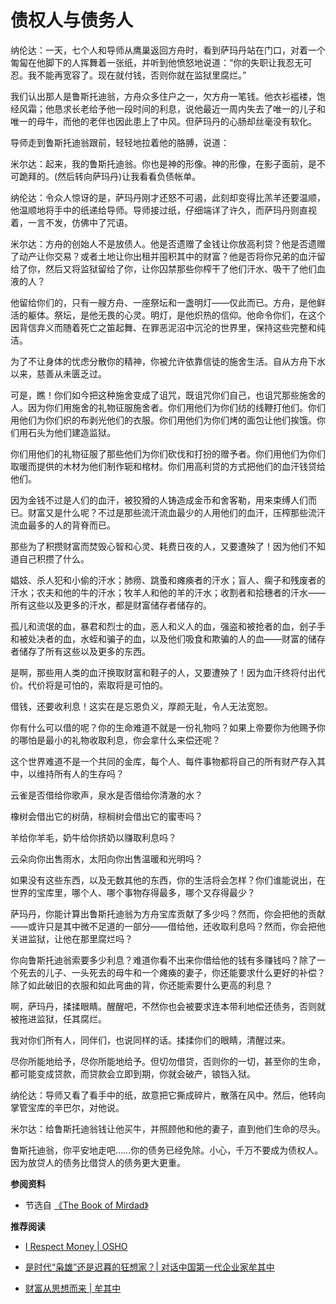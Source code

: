 # 债权人与债务人


纳伦达：一天，七个人和导师从鹰巢返回方舟时，看到萨玛丹站在门口，对着一个匍匐在他脚下的人挥舞着一张纸，并听到他愤怒地说道：“你的失职让我忍无可忍。我不能再宽容了。现在就付钱，否则你就在监狱里腐烂。”

我们认出那人是鲁斯托迪翁，方舟众多住户之一，欠方舟一笔钱。他衣衫褴褛，饱经风霜；他恳求长老给予他一段时间的利息，说他最近一周内失去了唯一的儿子和唯一的母牛，而他的老伴也因此患上了中风。但萨玛丹的心肠却丝毫没有软化。

导师走到鲁斯托迪翁跟前，轻轻地拉着他的胳膊，说道：

米尔达：起来，我的鲁斯托迪翁。你也是神的形像。神的形像，在影子面前，是不可跪拜的。(然后转向萨玛丹)让我看看负债帐单。

纳伦达：令众人惊讶的是，萨玛丹刚才还怒不可遏，此刻却变得比羔羊还要温顺，他温顺地将手中的纸递给导师。导师接过纸，仔细端详了许久，而萨玛丹则直视着，一言不发，仿佛中了咒语。

米尔达：方舟的创始人不是放债人。他是否遗赠了金钱让你放高利贷？他是否遗赠了动产让你交易？或者土地让你出租并囤积其中的财富？他是否将你兄弟的血汗留给了你，然后又将监狱留给了你，让你囚禁那些你榨干了他们汗水、吸干了他们血液的人？

他留给你们的，只有一艘方舟、一座祭坛和一盏明灯——仅此而已。方舟，是他鲜活的躯体。祭坛，是他无畏的心灵。明灯，是他炽热的信仰。他命令你们，在这个因背信弃义而随着死亡之笛起舞、在罪恶泥沼中沉沦的世界里，保持这些完整和纯洁。

为了不让身体的忧虑分散你的精神，你被允许依靠信徒的施舍生活。自从方舟下水以来，慈善从未匮乏过。

可是，瞧！你们如今把这种施舍变成了诅咒，既诅咒你们自己，也诅咒那些施舍的人。因为你们用施舍的礼物征服施舍者。你们用他们为你们纺的线鞭打他们。你们用他们为你们织的布剥光他们的衣服。你们用他们为你们烤的面包让他们挨饿。你们用石头为他们建造监狱。

你们用他们的礼物征服了那些他们为你们砍伐和打扮的赠予者。你们用他们为你们取暖而提供的木材为他们制作轭和棺材。你们用高利贷的方式把他们的血汗钱贷给他们。

因为金钱不过是人们的血汗，被狡猾的人铸造成金币和舍客勒，用来束缚人们而已。财富又是什么呢？不过是那些流汗流血最少的人用他们的血汗，压榨那些流汗流血最多的人的背脊而已。

那些为了积攒财富而焚毁心智和心灵、耗费日夜的人，又要遭殃了！因为他们不知道自己积攒了什么。

娼妓、杀人犯和小偷的汗水；肺痨、跳蚤和瘫痪者的汗水；盲人、瘸子和残废者的汗水；农夫和他的牛的汗水；牧羊人和他的羊的汗水；收割者和拾穗者的汗水——所有这些以及更多的汗水，都是财富储存者储存的。

孤儿和流氓的血，暴君和烈士的血，恶人和义人的血，强盗和被抢者的血，刽子手和被处决者的血，水蛭和骗子的血，以及他们吸食和欺骗的人的血——财富的储存者储存了所有这些以及更多的东西。

是啊，那些用人类的血汗换取财富和鞋子的人，又要遭殃了！因为血汗终将付出代价。代价将是可怕的，索取将是可怕的。

借钱，还要收利息！这实在是忘恩负义，厚颜无耻，令人无法宽恕。

你有什么可以借的呢？你的生命难道不就是一份礼物吗？如果上帝要你为他赐予你的哪怕是最小的礼物收取利息，你会拿什么来偿还呢？

这个世界难道不是一个共同的金库，每个人、每件事物都将自己的所有财产存入其中，以维持所有人的生存吗？

云雀是否借给你歌声，泉水是否借给你清澈的水？

橡树会借出它的树荫，棕榈树会借出它的蜜枣吗？

羊给你羊毛，奶牛给你挤奶以赚取利息吗？

云朵向你出售雨水，太阳向你出售温暖和光明吗？

如果没有这些东西，以及无数其他的东西，你的生活将会怎样？你们谁能说出，在世界的宝库里，哪个人、哪个事物存得最多，哪个又存得最少？

萨玛丹，你能计算出鲁斯托迪翁为方舟宝库贡献了多少吗？然而，你会把他的贡献——或许只是其中微不足道的一部分——借给他，还收取利息吗？然而，你会把他关进监狱，让他在那里腐烂吗？

你向鲁斯托迪翁索要多少利息？难道你看不出来你借给他的钱有多赚钱吗？除了一个死去的儿子、一头死去的母牛和一个瘫痪的妻子，你还能要求什么更好的补偿？除了如此破旧的衣服和如此弯曲的背，你还能索要什么更高的利息？

啊，萨玛丹，揉揉眼睛。醒醒吧，不然你也会被要求连本带利地偿还债务，否则就被拖进监狱，任其腐烂。

我对你们所有人，同伴们，也说同样的话。揉揉你们的眼睛，清醒过来。

尽你所能地给予，尽你所能地给予。但切勿借贷，否则你的一切，甚至你的生命，都可能变成贷款，而贷款会立即到期，你就会破产，锒铛入狱。

纳伦达：导师又看了看手中的纸，故意把它撕成碎片，散落在风中。然后，他转向掌管宝库的辛巴尔，对他说。

米尔达：给鲁斯托迪翁钱让他买牛，并照顾他和他的妻子，直到他们生命的尽头。

鲁斯托迪翁，你平安地走吧……你的债务已经免除。小心，千万不要成为债权人。因为放贷人的债务比借贷人的债务更大更重。

**参阅资料**

- 节选自 [《The Book of Mirdad》](http://baytallaah.com/bookspdf/163.pdf)

**推荐阅读**

- [I Respect Money | OSHO](https://www.youtube.com/watch?v=mmAo99SW6_E)

<!-- 侠之大者，为国为民。  -《射雕英雄传》 -->

- [是时代“枭雄”还是迟暮的狂想家？| 对话中国第一代企业家牟其中](https://www.youtube.com/watch?v=3QDrVkT--bY)

- [财富从思想而来 | 牟其中](https://www.bilibili.com/video/BV14aFHehEMc/?spm_id_from=333.1007.top_right_bar_window_history.content.click&vd_source=21db84374de3d6785c04b0329b69e5e5)

<!-- - [You Have Everything but You Don't Have Yourself | OSHO](https://www.youtube.com/watch?v=Zo_P2rbEtwo) -->
